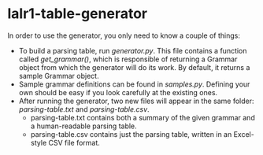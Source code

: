 # lalr1-table-generator

In order to use the generator, you only need to know a couple of things:

* To build a parsing table, run *generator.py*. This file contains a function called *get_grammar()*, which is responsible of returning a Grammar object from which the generator will do its work. By default, it returns a sample Grammar object.
* Sample grammar definitions can be found in *samples.py*. Defining your own should be easy if you look carefully at the existing ones.
* After running the generator, two new files will appear in the same folder: *parsing-table.txt* and *parsing-table.csv*.
  * parsing-table.txt contains both a summary of the given grammar and a human-readable parsing table.
  * parsing-table.csv contains just the parsing table, written in an Excel-style CSV file format.
